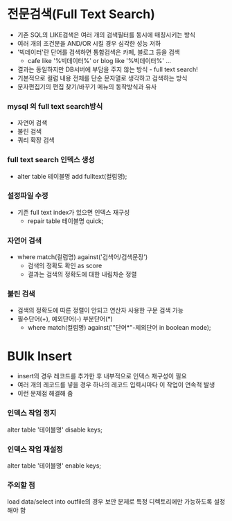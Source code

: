 # 전문검색(Full Text Search)
- 기존 SQL의 LIKE검색은 여러 개의 검색필터를 동시에 매칭시키는 방식
- 여러 개의 조건문을 AND/OR 시킬 경우 심각한 성능 저하
- '빅데이터'란 단어를 검색하면 통합검색은 카페, 블로그 등을 검색
    - cafe like '%빅데이터%' or blog like '%빅데이터%' ...
- 결과는 동일하지만 DB서버에 부담을 주지 않는 방식 - full text search!
- 기본적으로 컬럼 내용 전체를 단순 문자열로 생각하고 검색하는 방식
- 문자편집기의 편집 찾기/바꾸기 메뉴의 동작방식과 유사

### mysql 의 full text search방식
- 자연어 검색 
- 불린 검색
- 쿼리 확장 검색
### full text search 인덱스 생성
- alter table 테이블명 add fulltext(컬럼명);

### 설정파일 수정
- 기존 full text index가 있으면 인덱스 재구성
   - repair table 테이블명 quick;

### 자연어 검색
- where match(컬럼명) against('검색어/검색문장')
  - 검색의 정확도 확인 as score
  - 결과는 검색의 정확도에 대한 내림차순 정렬

### 불린 검색
- 검색의 정확도에 따른 정렬이 안되고 연산자 사용한 구문 검색 가능
- 필수단어(+), 예외단어(-) 부분단어(*)
  - where match(컬럼명) against('"단어*"-제외단어 in boolean mode);

# BUlk Insert
- insert의 경우 레코드를 추가한 후 내부적으로 인덱스 재구성이 필요
- 여러 개의 레코드를 넣을 경우 하나의 레코드 입력시마다 이 작업이 연속적 발생
- 이런 문제점 해결해 줌

### 인덱스 작업 정지
alter table '테이블명' disable keys;

### 인덱스 작업 재설정
alter table '테이블명' enable keys;

### 주의할 점
load data/select into outfile의 경우 보안 문제로 특정 디렉토리에만 가능하도록 설정해야 함
